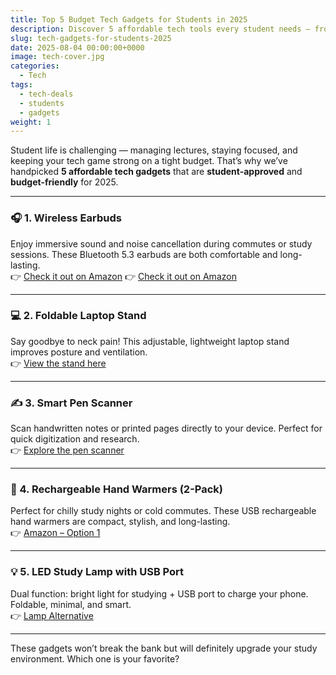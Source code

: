 ```yaml
---
title: Top 5 Budget Tech Gadgets for Students in 2025
description: Discover 5 affordable tech tools every student needs — from wireless earbuds to smart study lamps.
slug: tech-gadgets-for-students-2025
date: 2025-08-04 00:00:00+0000
image: tech-cover.jpg
categories:
  - Tech
tags:
  - tech-deals
  - students
  - gadgets
weight: 1
---
```


Student life is challenging — managing lectures, staying focused, and keeping your tech game strong on a tight budget. That’s why we’ve handpicked **5 affordable tech gadgets** that are **student-approved** and **budget-friendly** for 2025.

---

### 🎧 1. Wireless Earbuds  
Enjoy immersive sound and noise cancellation during commutes or study sessions. These Bluetooth 5.3 earbuds are both comfortable and long-lasting.  
👉 [Check it out on Amazon](https://amzn.to/4m5gCnS)
👉 [Check it out on Amazon](https://amzn.to/47bS9IP)


---

### 💻 2. Foldable Laptop Stand  
Say goodbye to neck pain! This adjustable, lightweight laptop stand improves posture and ventilation.  
👉 [View the stand here](https://amzn.to/4m1nSRR)

---

### ✍️ 3. Smart Pen Scanner  
Scan handwritten notes or printed pages directly to your device. Perfect for quick digitization and research.  
👉 [Explore the pen scanner](https://amzn.to/47fQ9zk)



---

### 🔋 4. Rechargeable Hand Warmers (2-Pack)  
Perfect for chilly study nights or cold commutes. These USB rechargeable hand warmers are compact, stylish, and long-lasting.  
👉 [Amazon – Option 1](https://amzn.to/4oh7eiF)


---

### 💡 5. LED Study Lamp with USB Port  
Dual function: bright light for studying + USB port to charge your phone. Foldable, minimal, and smart.  
👉 [Lamp Alternative](https://amzn.to/45j8jxI)

---

These gadgets won’t break the bank but will definitely upgrade your study environment. Which one is your favorite?

